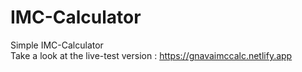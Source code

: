# IMC-Calculator
Simple IMC-Calculator <br>
Take a look at the live-test version : https://gnavaimccalc.netlify.app
